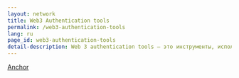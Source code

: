 ```yaml
---
layout: network
title: Web3 Authentication tools
permalink: /web3-authentication-tools
lang: ru
page_id: web3-authentication-tools
detail-description: Web 3 authentication tools — это инструменты, используемые для аутентификации пользователей в децентрализованных приложениях (dApps) и платформах, основанных на технологиях блокчейна. Эти инструменты обеспечивают безопасный и надежный доступ к услугам и ресурсам Web 3.
---
```

<div class="container d-flex flex-column border py-2 border-primary">
  <div class="w-100 d-flex align-items-center flex-column">
    <a href="/ru/web3-authentication-tools/anchor" class="about-page__link px-4 fs-5 fw-light">Anchor</a>
  </div>  
</div>